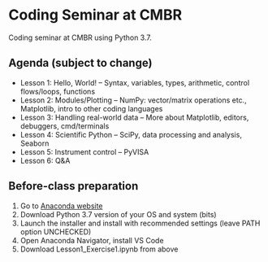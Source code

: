 # Coding Seminar at CMBR
Coding seminar at CMBR using Python 3.7.

## Agenda (subject to change)
- Lesson 1: Hello, World! – Syntax, variables, types, arithmetic, control flows/loops, functions
- Lesson 2: Modules/Plotting – NumPy: vector/matrix operations etc., Matplotlib, intro to other coding languages
- Lesson 3: Handling real-world data – More about Matplotlib, editors, debuggers, cmd/terminals
- Lesson 4: Scientific Python – SciPy, data processing and analysis, Seaborn
- Lesson 5: Instrument control – PyVISA
- Lesson 6: Q&A

## Before-class preparation
1. Go to [Anaconda website](https://www.anaconda.com/distribution/)
2. Download Python 3.7 version of your OS and system (bits)
3. Launch the installer and install with recommended settings (leave PATH option UNCHECKED)
4. Open Anaconda Navigator, install VS Code
5. Download Lesson1_Exercise1.ipynb from above
